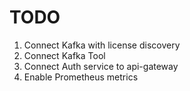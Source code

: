 # TODO
1. Connect Kafka with license discovery
2. Connect Kafka Tool
3. Connect Auth service to api-gateway
4. Enable Prometheus metrics
